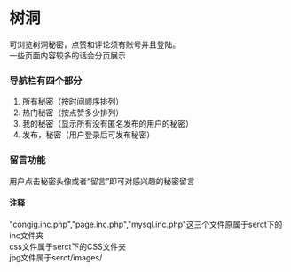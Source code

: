 <h1>树洞</h1>
可浏览树洞秘密，点赞和评论须有账号并且登陆。<br>
一些页面内容较多的话会分页展示<br>
<h3>导航栏有四个部分</h3>
<ol>
<li> 所有秘密（按时间顺序排列）</li>
<li> 热门秘密（按点赞多少排列）</li>
<li> 我的秘密（显示所有没有匿名发布的用户的秘密）</li>
<li> 发布，秘密（用户登录后可发布秘密）</li>
</ol>
<h3>留言功能</h3>
用户点击秘密头像或者“留言”即可对感兴趣的秘密留言
<h4>注释</h4>
"congig.inc.php","page.inc.php","mysql.inc.php"这三个文件原属于serct下的inc文件夹<br>
css文件属于serct下的CSS文件夹<br>
jpg文件属于serct/images/
